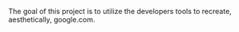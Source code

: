 The goal of this project is to utilize the developers tools to recreate, aesthetically, google.com.
